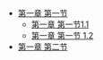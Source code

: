 <!-- docs/_sidebar.md -->
- [第一章 第一节](/ch1/c1)
  - [第一章 第一节1.1](/ch1/ch1.1/c1.1)
  - [第一章 第一节 1.2](/ch1/ch1.1/c1.2)
- [第一章 第二节](/ch1/c2)